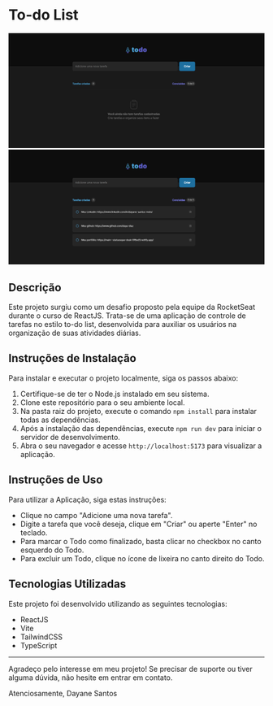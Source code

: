 # To-do List

![Home do Projeto](./src/images/homeDefault.png)
![Home do Projeto com To-dos](./src/images/homeWTodos.png)


## Descrição
Este projeto surgiu como um desafio proposto pela equipe da RocketSeat durante o curso de ReactJS. Trata-se de uma aplicação de controle de tarefas no estilo to-do list, desenvolvida para auxiliar os usuários na organização de suas atividades diárias.

## Instruções de Instalação
Para instalar e executar o projeto localmente, siga os passos abaixo:

1. Certifique-se de ter o Node.js instalado em seu sistema.
2. Clone este repositório para o seu ambiente local.
3. Na pasta raiz do projeto, execute o comando `npm install` para instalar todas as dependências.
4. Após a instalação das dependências, execute `npm run dev` para iniciar o servidor de desenvolvimento.
5. Abra o seu navegador e acesse `http://localhost:5173` para visualizar a aplicação.

## Instruções de Uso
Para utilizar a Aplicação, siga estas instruções:

- Clique no campo "Adicione uma nova tarefa".
- Digite a tarefa que você deseja, clique em "Criar" ou aperte "Enter" no teclado.
- Para marcar o Todo como finalizado, basta clicar no checkbox no canto esquerdo do Todo.
- Para excluir um Todo, clique no ícone de lixeira no canto direito do Todo.

## Tecnologias Utilizadas
Este projeto foi desenvolvido utilizando as seguintes tecnologias:

- ReactJS
- Vite
- TailwindCSS
- TypeScript

---

Agradeço pelo interesse em meu projeto! Se precisar de suporte ou tiver alguma dúvida, não hesite em entrar em contato. 

Atenciosamente,
Dayane Santos
